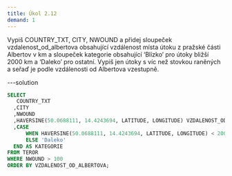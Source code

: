 ```yaml
---
title: Úkol 2.12
demand: 1
---
```


Vypiš COUNTRY_TXT, CITY, NWOUND a přidej sloupeček vzdalenost_od_albertova obsahující vzdálenost místa útoku z pražské části Albertov v km a sloupeček kategorie obsahující ‘Blízko’ pro útoky bližší 2000 km a ‘Daleko’ pro ostatní. Vypiš jen útoky s víc než stovkou raněných a seřaď je podle vzdálenosti od Albertova vzestupně.

---solution

```sql
SELECT 
   COUNTRY_TXT
  ,CITY
  ,NWOUND
  ,HAVERSINE(50.0688111, 14.4243694, LATITUDE, LONGITUDE) VZDALENOST_OD_ALBERTOVA
  ,CASE
      WHEN HAVERSINE(50.0688111, 14.4243694, LATITUDE, LONGITUDE) < 2000 THEN 'Blízko'
      ELSE 'Daleko'
  END AS KATEGORIE
FROM TEROR
WHERE NWOUND > 100
ORDER BY VZDALENOST_OD_ALBERTOVA;
```
